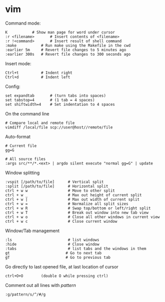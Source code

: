 # vim

Command mode:

	K 			# Show man page for word under cursor
	:r <filename>		# Insert contents of <filename>
	:r !<command>		# Insert result of shell command
	:make			# Run make using the Makefile in the cwd
    :earlier 5m     # Revert file changes to 5 minutes ago
    :earlier 300s   # Revert file changes to 300 seconds ago

Insert mode:

	Ctrl+t 			# Indent right
	Ctrl+d			# Indent left
	
Config:

	set expandtab		# (turn tabs into spaces)
	set tabstop=4		# (1 tab = 4 spaces)
	set shiftwidth=4	# Set indentation to 4 spaces

On the command line
	
	# Compare local and remote file
	vimdiff /local/file scp://user@host//remote/file

Auto-format
    
    # Current file
    gg=G

    # All source files
    :args src/**/*.<ext> | argdo silent execute "normal gg=G" | update

Window splitting

    :vspit [/path/to/file]      # Vertical split
    :split [/path/to/file]      # Horizontal split
    ctrl + w w                  # Move to other split
    ctrl + w _                  # Max out height of current split
    ctrl + w |                  # Max out width of current split
    ctrl + w =                  # Normalize all split sizes
    ctrl + w R                  # Swap top/bottom or left/right split
    ctrl + w T                  # Break out window into new tab view
    ctrl + w o                  # Close all other windows in current view
    ctrl + w c                  # Close current window

Window/Tab management

    :ls                         # list windows
    :hide                       # Close window
    :tabs                       # list tabs and the windows in them
    gt                         # Go to next tab
    gT                         # Go to previous tab

Go directly to last opened file, at last location of cursor

    ctrl+O+O        (double O while pressing ctrl)

Comment out all lines with *pattern*

    :g/pattern/s/^/#/g 
